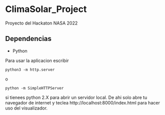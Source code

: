 # ClimaSolar_Project
Proyecto del Hackaton NASA 2022

## Dependencias
* Python

Para usar la aplicacion escribir
```
python3 -m http.server
```
o

```
python -m SimpleHTTPServer
```
si tienees python 2.X para abrir un servidor local. De ahi solo abre tu navegador de internet y teclea http://localhost:8000/index.html para hacer uso del visualizador.

